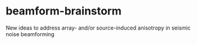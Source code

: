 # beamform-brainstorm
New ideas to address array- and/or source-induced anisotropy in seismic noise beamforming
